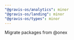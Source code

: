 ```yaml
---
"@gravis-os/analytics": minor
"@gravis-os/landing": minor
"@gravis-os/types": minor
---
```


Migrate packages from @onex
